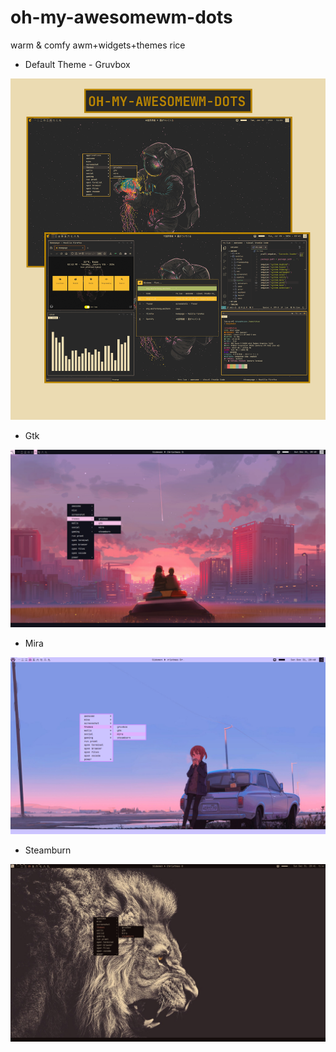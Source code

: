 # oh-my-awesomewm-dots
 warm & comfy awm+widgets+themes rice

 

 * Default Theme - Gruvbox
 <img src="/assets/default-preview.png">
 
 * Gtk
 <img src="/assets/gtk3.png">
 
 * Mira
 <img src="/assets/mira.png">
 
 * Steamburn
 <img src="/assets/steamburn2.png">
 
